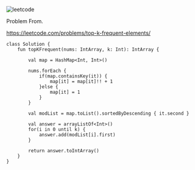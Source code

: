 ![leetcode](https://github.com/MYKIM95/LeetcodeDaily/assets/77060863/f36d809d-c885-41af-b61c-d33b4fa9c40a)

Problem From.

https://leetcode.com/problems/top-k-frequent-elements/

```
class Solution {
    fun topKFrequent(nums: IntArray, k: Int): IntArray {

        val map = HashMap<Int, Int>()

        nums.forEach {
            if(map.containsKey(it)) {
                map[it] = map[it]!! + 1
            }else {
                map[it] = 1
            }
        }

        val modList = map.toList().sortedByDescending { it.second }

        val answer = arrayListOf<Int>()
        for(i in 0 until k) {
            answer.add(modList[i].first)
        }

        return answer.toIntArray()
    }
}
```
